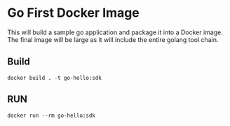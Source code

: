 # Go First Docker Image

This will build a sample go application and package it into a Docker image. The final image will be large as it will include the entire golang tool chain.

## Build

```shell
docker build . -t go-hello:sdk
```

## RUN

```shell
docker run --rm go-hello:sdk
```
